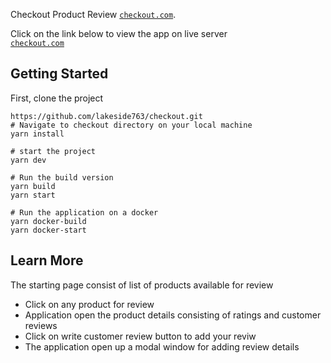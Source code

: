 Checkout Product Review [`checkout.com`](https://checkout-git-feature-app-monitoring-lakeside763-gmailcom.vercel.app).

Click on the link below to view the app on live server<br>
[`checkout.com`](https://checkout-git-feature-app-monitoring-lakeside763-gmailcom.vercel.app)

## Getting Started

First, clone the project

```
https://github.com/lakeside763/checkout.git
# Navigate to checkout directory on your local machine
yarn install
```

```
# start the project
yarn dev
```

```
# Run the build version
yarn build
yarn start
```

```
# Run the application on a docker
yarn docker-build
yarn docker-start
```

## Learn More

The starting page consist of list of products available for review

- Click on any product for review
- Application open the product details consisting of ratings and customer reviews
- Click on write customer review button to add your reviw
- The application open up a modal window for adding review details
